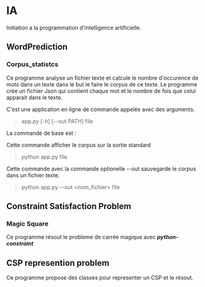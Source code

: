 # IA
Initiation a la programmation d'intelligence artificielle.


## WordPrediction

### Corpus_statistcs
Ce programme analyse un fichier texte et calcule le nombre d'occurence de mots dans un texte dans le but le faire le corpus de ce texte.
Le programme crée un fichier Json qui contient chaque mot et le nombre de fois que celui apparait dans le texte.

C'est une application en ligne de commande appelée avec des arguments.

> app.py [-h] [--out PATH] file

La commande de base est :

Cette commande afficher le corpus sur la sortie standard
> python app.py file

Cette commande avec la commande optionelle --out sauvegarde le corpus dans un fichier texte.
> python app.py --out <nom_fichier> file

## Constraint Satisfaction Problem

### Magic Square
Ce programme résout le probleme de carrée magique avec ***python-constraint***

## CSP represention problem
Ce programme propose des classes pour representer un CSP et le résout.